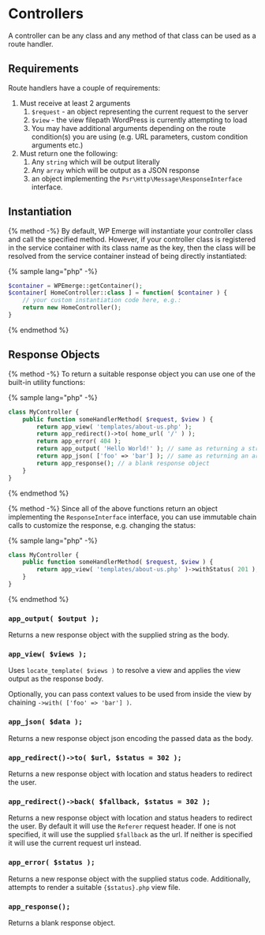 # Controllers

A controller can be any class and any method of that class can be used as a route handler.

## Requirements

Route handlers have a couple of requirements:

1. Must receive at least 2 arguments
    1. `$request` - an object representing the current request to the server
    1. `$view` - the view filepath WordPress is currently attempting to load
    1. You may have additional arguments depending on the route condition(s) you are using (e.g. URL parameters, custom condition arguments etc.)
1. Must return one the following:
    1. Any `string` which will be output literally
    1. Any `array` which will be output as a JSON response
    1. an object implementing the `Psr\Http\Message\ResponseInterface` interface.

## Instantiation

{% method -%}
By default, WP Emerge will instantiate your controller class and call the specified method.
However, if your controller class is registered in the service container with its class name as the key, then the class will be resolved from the service container instead of being directly instantiated:

{% sample lang="php" -%}
```php
$container = WPEmerge::getContainer();
$container[ HomeController::class ] = function( $container ) {
    // your custom instantiation code here, e.g.:
    return new HomeController();
}
```
{% endmethod %}

## Response Objects

{% method -%}
To return a suitable response object you can use one of the built-in utility functions:

{% sample lang="php" -%}
```php
class MyController {
    public function someHandlerMethod( $request, $view ) {
        return app_view( 'templates/about-us.php' );
        return app_redirect()->to( home_url( '/' ) );
        return app_error( 404 );
        return app_output( 'Hello World!' ); // same as returning a string
        return app_json( ['foo' => 'bar'] ); // same as returning an array
        return app_response(); // a blank response object
    }
}
```
{% endmethod %}

{% method -%}
Since all of the above functions return an object implementing the `ResponseInterface` interface, you can use immutable chain calls to customize the response, e.g. changing the status:

{% sample lang="php" -%}
```php
class MyController {
    public function someHandlerMethod( $request, $view ) {
        return app_view( 'templates/about-us.php' )->withStatus( 201 );
    }
}
```
{% endmethod %}

### `app_output( $output );`

Returns a new response object with the supplied string as the body.

### `app_view( $views );`

Uses `locate_template( $views )` to resolve a view and applies the view output as the response body.

Optionally, you can pass context values to be used from inside the view by chaining `->with( ['foo' => 'bar'] )`.

### `app_json( $data );`

Returns a new response object json encoding the passed data as the body.

### `app_redirect()->to( $url, $status = 302 );`

Returns a new response object with location and status headers to redirect the user.

### `app_redirect()->back( $fallback, $status = 302 );`

Returns a new response object with location and status headers to redirect the user. By default it will use the `Referer` request header. If one is not specified, it will use the supplied `$fallback` as the url. If neither is specified it will use the current request url instead.

### `app_error( $status );`

Returns a new response object with the supplied status code. Additionally, attempts to render a suitable `{$status}.php` view file.

### `app_response();`

Returns a blank response object.
